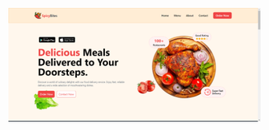 <a href="https://spicy-bites-app.vercel.app/" target="_blank"></a>
  <img src="SpicyBites.png" alt="Spicy Bites App">

